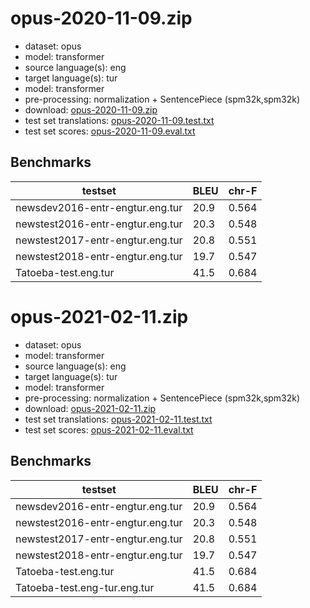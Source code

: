 # opus-2020-11-09.zip

* dataset: opus
* model: transformer
* source language(s): eng
* target language(s): tur
* model: transformer
* pre-processing: normalization + SentencePiece (spm32k,spm32k)
* download: [opus-2020-11-09.zip](https://object.pouta.csc.fi/Tatoeba-MT-models/eng-tur/opus-2020-11-09.zip)
* test set translations: [opus-2020-11-09.test.txt](https://object.pouta.csc.fi/Tatoeba-MT-models/eng-tur/opus-2020-11-09.test.txt)
* test set scores: [opus-2020-11-09.eval.txt](https://object.pouta.csc.fi/Tatoeba-MT-models/eng-tur/opus-2020-11-09.eval.txt)

## Benchmarks

| testset               | BLEU  | chr-F |
|-----------------------|-------|-------|
| newsdev2016-entr-engtur.eng.tur 	| 20.9 	| 0.564 |
| newstest2016-entr-engtur.eng.tur 	| 20.3 	| 0.548 |
| newstest2017-entr-engtur.eng.tur 	| 20.8 	| 0.551 |
| newstest2018-entr-engtur.eng.tur 	| 19.7 	| 0.547 |
| Tatoeba-test.eng.tur 	| 41.5 	| 0.684 |

# opus-2021-02-11.zip

* dataset: opus
* model: transformer
* source language(s): eng
* target language(s): tur
* model: transformer
* pre-processing: normalization + SentencePiece (spm32k,spm32k)
* download: [opus-2021-02-11.zip](https://object.pouta.csc.fi/Tatoeba-MT-models/eng-tur/opus-2021-02-11.zip)
* test set translations: [opus-2021-02-11.test.txt](https://object.pouta.csc.fi/Tatoeba-MT-models/eng-tur/opus-2021-02-11.test.txt)
* test set scores: [opus-2021-02-11.eval.txt](https://object.pouta.csc.fi/Tatoeba-MT-models/eng-tur/opus-2021-02-11.eval.txt)

## Benchmarks

| testset               | BLEU  | chr-F |
|-----------------------|-------|-------|
| newsdev2016-entr-engtur.eng.tur 	| 20.9 	| 0.564 |
| newstest2016-entr-engtur.eng.tur 	| 20.3 	| 0.548 |
| newstest2017-entr-engtur.eng.tur 	| 20.8 	| 0.551 |
| newstest2018-entr-engtur.eng.tur 	| 19.7 	| 0.547 |
| Tatoeba-test.eng.tur 	| 41.5 	| 0.684 |
| Tatoeba-test.eng-tur.eng.tur 	| 41.5 	| 0.684 |

